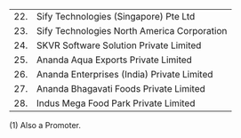 <table><tr><td>22.</td><td>Sify Technologies (Singapore) Pte Ltd</td></tr><tr><td>23.</td><td>Sify Technologies North America Corporation</td></tr><tr><td>24.</td><td>SKVR Software Solution Private Limited</td></tr><tr><td>25.</td><td>Ananda Aqua Exports Private Limited</td></tr><tr><td>26.</td><td>Ananda Enterprises (India) Private Limited</td></tr><tr><td>27.</td><td>Ananda Bhagavati Foods Private Limited</td></tr><tr><td>28.</td><td>Indus Mega Food Park Private Limited</td></tr></table>

(1) Also a Promoter.